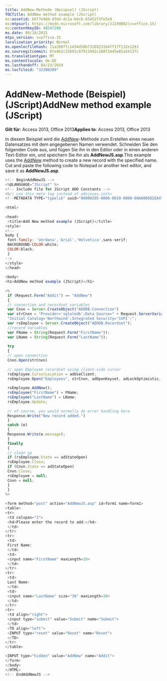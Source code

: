 ```yaml
---
title: AddNew-Methode (Beispiel) (JScript)
TOCTitle: AddNew method example (JScript)
ms:assetid: b6f7e98d-d34d-dc2a-bdcb-65452f3fe5e9
ms:mtpsurl: https://msdn.microsoft.com/library/JJ249882(v=office.15)
ms:contentKeyID: 48547290
ms.date: 09/18/2015
mtps_version: v=office.15
localization_priority: Normal
ms.openlocfilehash: 11a280ffc1434d58b73169231b47f1ff132e1263
ms.sourcegitcommit: 8fe462c32b91c87911942c188f3445e85a54137c
ms.translationtype: MT
ms.contentlocale: de-DE
ms.lasthandoff: 04/23/2019
ms.locfileid: "32280209"
---
```

# <a name="addnew-method-example-jscript"></a><span data-ttu-id="e618c-102">AddNew-Methode (Beispiel) (JScript)</span><span class="sxs-lookup"><span data-stu-id="e618c-102">AddNew method example (JScript)</span></span>

<span data-ttu-id="e618c-103">**Gilt für**: Access 2013, Office 2013</span><span class="sxs-lookup"><span data-stu-id="e618c-103">**Applies to**: Access 2013, Office 2013</span></span>

<span data-ttu-id="e618c-p101">In diesem Beispiel wird die [AddNew](addnew-method-ado.md)-Methode zum Erstellen eines neuen Datensatzes mit dem angegebenen Namen verwendet. Schneiden Sie den folgenden Code aus, und fügen Sie ihn in den Editor oder in einen anderen Text-Editor ein, und speichern Sie ihn als **AddNewJS.asp**.</span><span class="sxs-lookup"><span data-stu-id="e618c-p101">This example uses the [AddNew](addnew-method-ado.md) method to create a new record with the specified name. Cut and paste the following code to Notepad or another text editor, and save it as **AddNewJS.asp**.</span></span>

```javascript
<!-- BeginAddNewJS --> 
<%@LANGUAGE="JScript" %> 
<!-- Include file for JScript ADO Constants --> 
<%// use this meta tag instead of adojavas.inc%> 
<!--METADATA TYPE="typelib" uuid="00000205-0000-0010-8000-00AA006D2EA4" --> 
 
<html> 
 
<head> 
 <title>Add New method example (JScript)</title> 
<style> 
<!-- 
body { 
 font-family: 'Verdana','Arial','Helvetica',sans-serif; 
 BACKGROUND-COLOR:white; 
 COLOR:black; 
 } 
--> 
</style> 
</head> 
 
<body> 
<h1>AddNew method example (JScript)</h1> 
 
<% 
 if (Request.Form("Addit") == "AddNew") 
 { 
 // connection and recordset variables 
 var Cnxn = Server.CreateObject("ADODB.Connection") 
 var strCnxn = "Provider='sqloledb';Data Source=" + Request.ServerVariables("SERVER_NAME") + ";" + 
 "Initial Catalog='Northwind';Integrated Security='SSPI';"; 
 var rsEmployee = Server.CreateObject("ADODB.Recordset"); 
 //record variables 
 var FName = String(Request.Form("FirstName")); 
 var LName = String(Request.Form("LastName")); 
 
 try 
 { 
 // open connection 
 Cnxn.Open(strCnxn) 
 
 // open Employee recordset using client-side cursor 
 rsEmployee.CursorLocation = adUseClient; 
 rsEmployee.Open("Employees", strCnxn, adOpenKeyset, adLockOptimistic, adCmdTable); 
 
 rsEmployee.AddNew(); 
 rsEmployee("FirstName") = FName; 
 rsEmployee("LastName") = LName; 
 rsEmployee.Update; 
 
 // of course, you would normally do error handling here 
 Response.Write("New record added.") 
 } 
 catch (e) 
 { 
 Response.Write(e.message); 
 } 
 finally 
 { 
 // clean up 
 if (rsEmployee.State == adStateOpen) 
 rsEmployee.Close; 
 if (Cnxn.State == adStateOpen) 
 Cnxn.Close; 
 rsEmployee = null; 
 Cnxn = null; 
 } 
 } 
%> 
 
<form method="post" action="AddNewJS.asp" id=form1 name=form1> 
<table> 
<tr> 
 <td colspan="2"> 
 <h4>Please enter the record to add:</h4> 
 </td> 
</tr> 
<tr> 
 <td> 
 First Name: 
 </td> 
 <td> 
 <input name="FirstName" maxLength=20> 
 </td> 
</tr> 
<tr> 
 <td> 
 Last Name: 
 </td> 
 <td> 
 <input name="LastName" size="30" maxLength=30> 
 </td> 
</tr> 
<tr> 
 <td align="right"> 
 <input type="submit" value="Submit" name="Submit"> 
 </td> 
 <TD align="left"> 
 <INPUT type="reset" value="Reset" name="Reset"> 
 </TD> 
</tr> 
</table> 

<INPUT type="hidden" value="AddNew" name="Addit"> 
</form> 
</body> 
</HTML> 
<!-- EndAddNewJS --> 
 
```

